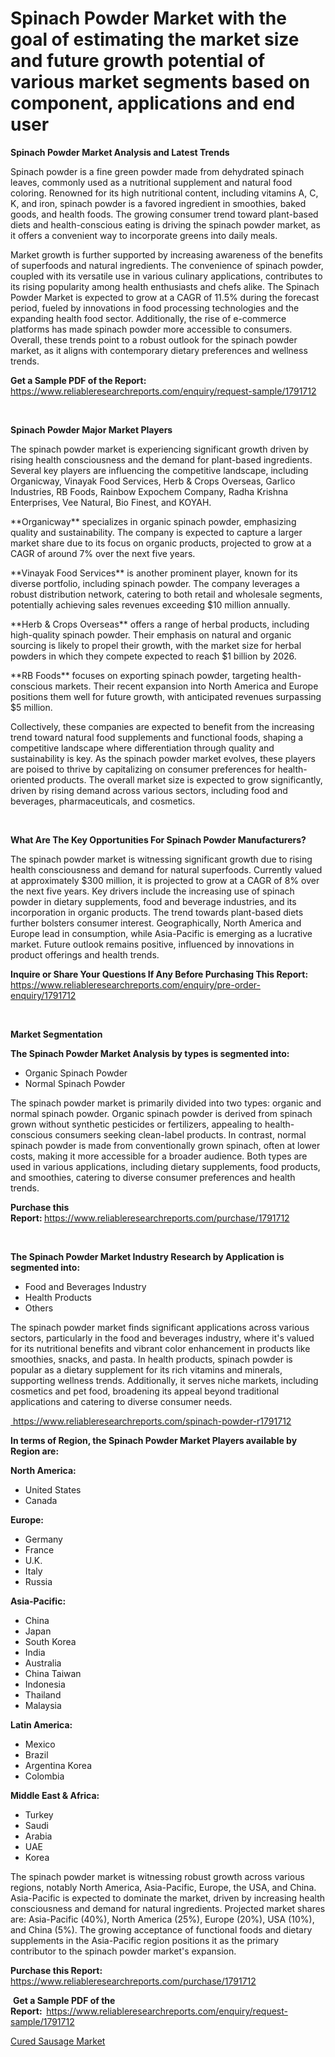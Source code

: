 <p><h1>Spinach Powder Market with the goal of estimating the market size and future growth potential of various market segments based on component, applications and end user</h1></p><p><strong>Spinach Powder Market Analysis and Latest Trends</strong></p>
<p><p>Spinach powder is a fine green powder made from dehydrated spinach leaves, commonly used as a nutritional supplement and natural food coloring. Renowned for its high nutritional content, including vitamins A, C, K, and iron, spinach powder is a favored ingredient in smoothies, baked goods, and health foods. The growing consumer trend toward plant-based diets and health-conscious eating is driving the spinach powder market, as it offers a convenient way to incorporate greens into daily meals.</p><p>Market growth is further supported by increasing awareness of the benefits of superfoods and natural ingredients. The convenience of spinach powder, coupled with its versatile use in various culinary applications, contributes to its rising popularity among health enthusiasts and chefs alike. The Spinach Powder Market is expected to grow at a CAGR of 11.5% during the forecast period, fueled by innovations in food processing technologies and the expanding health food sector. Additionally, the rise of e-commerce platforms has made spinach powder more accessible to consumers. Overall, these trends point to a robust outlook for the spinach powder market, as it aligns with contemporary dietary preferences and wellness trends.</p></p>
<p><strong>Get a Sample PDF of the Report:&nbsp;</strong> <a href="https://www.reliableresearchreports.com/enquiry/request-sample/1791712?utm_campaign=2380&utm_medium=2&utm_source=Github&utm_content=ia&utm_term=14022025&utm_id=spinach-powder">https://www.reliableresearchreports.com/enquiry/request-sample/1791712</a></p>
<p>&nbsp;</p>
<p><strong>Spinach Powder Major Market Players</strong></p>
<p><p>The spinach powder market is experiencing significant growth driven by rising health consciousness and the demand for plant-based ingredients. Several key players are influencing the competitive landscape, including Organicway, Vinayak Food Services, Herb & Crops Overseas, Garlico Industries, RB Foods, Rainbow Expochem Company, Radha Krishna Enterprises, Vee Natural, Bio Finest, and KOYAH.</p><p>**Organicway** specializes in organic spinach powder, emphasizing quality and sustainability. The company is expected to capture a larger market share due to its focus on organic products, projected to grow at a CAGR of around 7% over the next five years.</p><p>**Vinayak Food Services** is another prominent player, known for its diverse portfolio, including spinach powder. The company leverages a robust distribution network, catering to both retail and wholesale segments, potentially achieving sales revenues exceeding $10 million annually.</p><p>**Herb & Crops Overseas** offers a range of herbal products, including high-quality spinach powder. Their emphasis on natural and organic sourcing is likely to propel their growth, with the market size for herbal powders in which they compete expected to reach $1 billion by 2026.</p><p>**RB Foods** focuses on exporting spinach powder, targeting health-conscious markets. Their recent expansion into North America and Europe positions them well for future growth, with anticipated revenues surpassing $5 million.</p><p>Collectively, these companies are expected to benefit from the increasing trend toward natural food supplements and functional foods, shaping a competitive landscape where differentiation through quality and sustainability is key. As the spinach powder market evolves, these players are poised to thrive by capitalizing on consumer preferences for health-oriented products. The overall market size is expected to grow significantly, driven by rising demand across various sectors, including food and beverages, pharmaceuticals, and cosmetics.</p></p>
<p>&nbsp;</p>
<p><strong>What Are The Key Opportunities For Spinach Powder Manufacturers?</strong></p>
<p><p>The spinach powder market is witnessing significant growth due to rising health consciousness and demand for natural superfoods. Currently valued at approximately $300 million, it is projected to grow at a CAGR of 8% over the next five years. Key drivers include the increasing use of spinach powder in dietary supplements, food and beverage industries, and its incorporation in organic products. The trend towards plant-based diets further bolsters consumer interest. Geographically, North America and Europe lead in consumption, while Asia-Pacific is emerging as a lucrative market. Future outlook remains positive, influenced by innovations in product offerings and health trends.</p></p>
<p><strong>Inquire or Share Your Questions If Any Before Purchasing This Report:</strong> <a href="https://www.reliableresearchreports.com/enquiry/pre-order-enquiry/1791712?utm_campaign=2380&utm_medium=2&utm_source=Github&utm_content=ia&utm_term=14022025&utm_id=spinach-powder">https://www.reliableresearchreports.com/enquiry/pre-order-enquiry/1791712</a></p>
<p>&nbsp;</p>
<p><strong>Market Segmentation</strong></p>
<p><strong>The Spinach Powder Market Analysis by types is segmented into:</strong></p>
<p><ul><li>Organic Spinach Powder</li><li>Normal Spinach Powder</li></ul></p>
<p><p>The spinach powder market is primarily divided into two types: organic and normal spinach powder. Organic spinach powder is derived from spinach grown without synthetic pesticides or fertilizers, appealing to health-conscious consumers seeking clean-label products. In contrast, normal spinach powder is made from conventionally grown spinach, often at lower costs, making it more accessible for a broader audience. Both types are used in various applications, including dietary supplements, food products, and smoothies, catering to diverse consumer preferences and health trends.</p></p>
<p><strong>Purchase this Report:&nbsp;</strong><a href="https://www.reliableresearchreports.com/purchase/1791712?utm_campaign=2380&utm_medium=2&utm_source=Github&utm_content=ia&utm_term=14022025&utm_id=spinach-powder">https://www.reliableresearchreports.com/purchase/1791712</a></p>
<p>&nbsp;</p>
<p><strong>The Spinach Powder Market Industry Research by Application is segmented into:</strong></p>
<p><ul><li>Food and Beverages Industry</li><li>Health Products</li><li>Others</li></ul></p>
<p><p>The spinach powder market finds significant applications across various sectors, particularly in the food and beverages industry, where it's valued for its nutritional benefits and vibrant color enhancement in products like smoothies, snacks, and pasta. In health products, spinach powder is popular as a dietary supplement for its rich vitamins and minerals, supporting wellness trends. Additionally, it serves niche markets, including cosmetics and pet food, broadening its appeal beyond traditional applications and catering to diverse consumer needs.</p></p>
<p><a href="https://www.reliableresearchreports.com/spinach-powder-r1791712?utm_campaign=2380&utm_medium=2&utm_source=Github&utm_content=ia&utm_term=14022025&utm_id=spinach-powder">&nbsp;https://www.reliableresearchreports.com/spinach-powder-r1791712</a></p>
<p><strong>In terms of Region, the Spinach Powder Market Players available by Region are:</strong></p>
<p>
    <p> <strong> North America: </strong>
        <ul>
            <li>United States</li>
            <li>Canada</li>
        </ul>
        </p> 
    <p> <strong> Europe: </strong>
        <ul>
            <li>Germany</li>
            <li>France</li>
            <li>U.K.</li>
            <li>Italy</li>
            <li>Russia</li>
        </ul>
        </p> 
    <p> <strong> Asia-Pacific: </strong>
        <ul>
            <li>China</li>
            <li>Japan</li>
            <li>South Korea</li>
            <li>India</li>
            <li>Australia</li>
            <li>China Taiwan</li>
            <li>Indonesia</li>
            <li>Thailand</li>
            <li>Malaysia</li>
        </ul>
        </p> 
    <p> <strong> Latin America: </strong>
        <ul>
            <li>Mexico</li>
            <li>Brazil</li>
            <li>Argentina Korea</li>
            <li>Colombia</li>
        </ul>
        </p> 
    <p> <strong> Middle East & Africa: </strong>
        <ul>
            <li>Turkey</li>
            <li>Saudi</li>
            <li>Arabia</li>
            <li>UAE</li>
            <li>Korea</li>
        </ul>
    </p>
    </p>
<p><p>The spinach powder market is witnessing robust growth across various regions, notably North America, Asia-Pacific, Europe, the USA, and China. Asia-Pacific is expected to dominate the market, driven by increasing health consciousness and demand for natural ingredients. Projected market shares are: Asia-Pacific (40%), North America (25%), Europe (20%), USA (10%), and China (5%). The growing acceptance of functional foods and dietary supplements in the Asia-Pacific region positions it as the primary contributor to the spinach powder market's expansion.</p></p>
<p><strong>Purchase this Report: </strong><a href="https://www.reliableresearchreports.com/purchase/1791712?utm_campaign=2380&utm_medium=2&utm_source=Github&utm_content=ia&utm_term=14022025&utm_id=spinach-powder">https://www.reliableresearchreports.com/purchase/1791712</a></p>
<p>&nbsp;<strong>Get a Sample PDF of the Report:&nbsp;&nbsp;</strong><a href="https://www.reliableresearchreports.com/enquiry/request-sample/1791712?utm_campaign=2380&utm_medium=2&utm_source=Github&utm_content=ia&utm_term=14022025&utm_id=spinach-powder">https://www.reliableresearchreports.com/enquiry/request-sample/1791712</a></p>
<p><strong></strong></p>
<p><p><a href="https://github.com/dolorespeddico90/Market-Research-Report-List-1/blob/main/cured-sausage-market.md?utm_campaign=2380&utm_medium=2&utm_source=Github&utm_content=ia&utm_term=14022025&utm_id=spinach-powder">Cured Sausage Market</a></p></p>